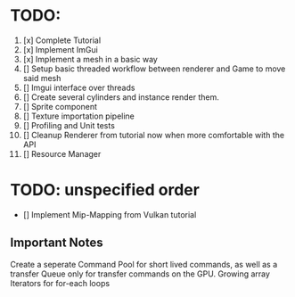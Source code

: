 # TODO:
1. [x] Complete Tutorial
2. [x] Implement ImGui
3. [x] Implement a mesh in a basic way
4. [] Setup basic threaded workflow between renderer and Game to move said mesh
5. [] Imgui interface over threads
6. [] Create several cylinders and instance render them.
7. [] Sprite component
8. [] Texture importation pipeline
9. [] Profiling and Unit tests
10. [] Cleanup Renderer from tutorial now when more comfortable with the API
11. [] Resource Manager

# TODO: unspecified order

- [] Implement Mip-Mapping from Vulkan tutorial

## Important Notes
Create a seperate Command Pool for short lived commands, as well as a transfer Queue only for transfer commands on the GPU.
Growing array Iterators for for-each loops


